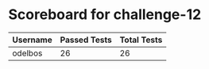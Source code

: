 # Scoreboard for challenge-12
| Username   | Passed Tests | Total Tests |
|------------|--------------|-------------|
| odelbos | 26 | 26 |
